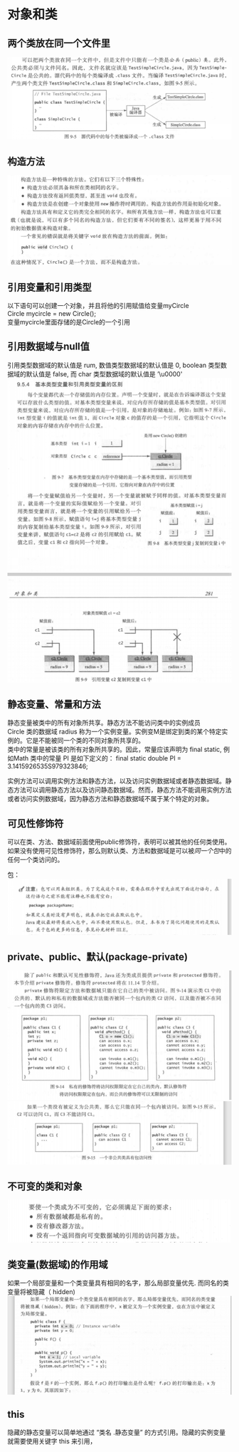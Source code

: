# 对象和类
## 两个类放在同一个文件里
![两个类放在同一个文件里](images/两个类放在同一个文件里.png)

## 构造方法
![构造方法](images/构造方法.png)

## 引用变量和引用类型
以下语句可以创建一个对象，并且将他的引用赋值给变量myCircle  
Circle mycircle = new Circle();  
变量mycircle里面存储的是Circle的一个引用    

## 引用数据域与null值
引用类型数据域的默认值是 rum, 数值类型数据域的默认值是 0, boolean 类型数据域的默认值是 false, 而 char 类型数据域的默认值是 ’\u0000'
![基本变量类型和引用变量类型的区别](images/基本类型变量和引用类型变量的区别.png)

## 静态变量、常量和方法
静态变量被类中的所有对象所共享。静态方法不能访问类中的实例成员  
Circle 类的数据域 radius 称为一个实例变量。实例变M是绑定到类的某个特定实例的。它是不能被同一个类的不同对象所共享的。  
类中的常量是被该类的所有对象所共享的。因此，常量应该声明为 final static, 例如Math 类中的常量 PI 是如下定义的：
final static double PI = 3.1415926535S979323846;  

实例方法可以调用实例方法和静态方法，以及访问实例数据域或者静态数据域。静态方法可以调用静态方法以及访问静态数据域。然而，静态方法不能调用实例方法或者访问实例数据域，因为静态方法和静态数据域不属于某个特定的对象。  

## 可见性修饰符
可以在类、方法、数据域前面使用public修饰符，表明可以被其他的任何类使用。如果没有使用可见性修饰符，那么则默认类、方法和数据域是可以被*同一个包*中的任何一个类访问的。  

包：  
![包](images/包的定义.png)

## private、public、默认(package-private)
![说明1](images/说明1.png)
![说明2](images/说明2.png)

## 不可变的类和对象
![不可变的类和对象](images/不可变的类和对象.png)

## 类变量(数据域)的作用域
如果一个局部变量和一个类变量具有相同的名字，那么局部变量优先. 而同名的类变量将被隐藏（ hidden)
![变量作用域](images/变量作用域.png)

## this
隐藏的静态变量可以简单地通过 “类名 .静态变量” 的方式引用。隐藏的实例变量就需要使用关键字 this 来引用，